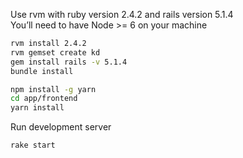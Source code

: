 Use rvm with ruby version 2.4.2 and rails version 5.1.4
<br>
You’ll need to have Node >= 6 on your machine
 ```sh
rvm install 2.4.2
rvm gemset create kd
gem install rails -v 5.1.4
bundle install

npm install -g yarn
cd app/frontend
yarn install
```

Run development server
```sh
rake start
```
